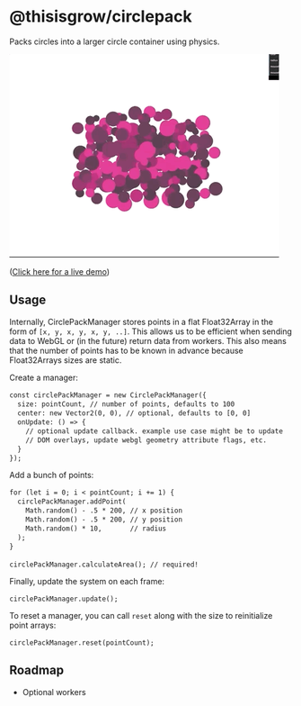# @thisisgrow/circlepack

Packs circles into a larger circle container using physics.

![picture](./examples/circlepack.gif)

([Click here for a live demo](https://circlepack.static.thisisgrow.com/))

## Usage

Internally, CirclePackManager stores points in a flat Float32Array in the form of `[x, y, x, y, x, y, ..]`. This allows us to be efficient when sending data to WebGL or (in the future) return data from workers. This also means that the number of points has to be known in advance because Float32Arrays sizes are static.

Create a manager:

```
const circlePackManager = new CirclePackManager({
  size: pointCount, // number of points, defaults to 100
  center: new Vector2(0, 0), // optional, defaults to [0, 0]
  onUpdate: () => {
    // optional update callback. example use case might be to update
    // DOM overlays, update webgl geometry attribute flags, etc.
  }
});
```

Add a bunch of points:

```
for (let i = 0; i < pointCount; i += 1) {
  circlePackManager.addPoint(
    Math.random() - .5 * 200, // x position
    Math.random() - .5 * 200, // y position
    Math.random() * 10,       // radius
  );
}

circlePackManager.calculateArea(); // required!
```

Finally, update the system on each frame:

```
circlePackManager.update();
```


To reset a manager, you can call `reset` along with the size to reinitialize point arrays:

```
circlePackManager.reset(pointCount);
```

## Roadmap
- Optional workers
